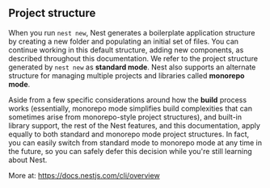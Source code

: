 ## Project structure
When you run `nest new`, Nest generates a boilerplate application structure by creating a new folder and populating an initial set of files.
You can continue working in this default structure, adding new components, as described throughout this documentation.
We refer to the project structure generated by `nest new` as **standard mode**. Nest also supports an alternate structure for managing multiple projects
and libraries called **monorepo mode**.

Aside from a few specific considerations around how the **build** process works (essentially, monorepo mode simplifies build complexities
that can sometimes arise from monorepo-style project structures), and built-in library support, the rest of the Nest features,
and this documentation, apply equally to both standard and monorepo mode project structures. In fact, you can easily switch from
standard mode to monorepo mode at any time in the future, so you can safely defer this decision while you're still learning about Nest.

More at: https://docs.nestjs.com/cli/overview
